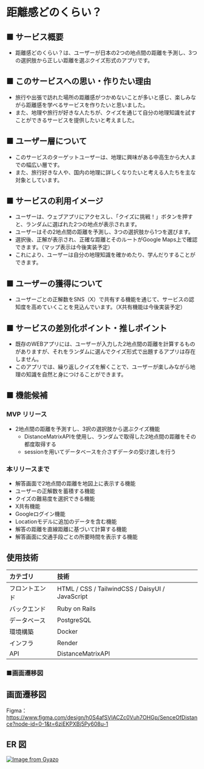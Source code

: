 # 距離感どのくらい？

## ■ サービス概要
<!-- // どんなサービスなのかを３行で説明してください。 -->
- 距離感どのくらい？は、ユーザーが日本の2つの地点間の距離を予測し、3つの選択肢から正しい距離を選ぶクイズ形式のアプリです。
<!--- 正解すると、正しい距離と地図上のルートが表示され、楽しみながら地理感覚を鍛えることができます。-->

## ■ このサービスへの思い・作りたい理由
<!-- このサービスの題材となるものに関してのエピソードがあれば詳しく教えてください。 -->
<!-- このサービスを思いつくにあたって元となる思いがあれば詳しく教えてください。 -->
- 旅行や出張で訪れた場所の距離感がつかめないことが多いと感じ、楽しみながら距離感を学べるサービスを作りたいと思いました。
- また、地理や旅行が好きな人たちが、クイズを通じて自分の地理知識を試すことができるサービスを提供したいと考えました。

## ■ ユーザー層について
<!-- 決めたユーザー層についてどうしてその層を対象にしたのかそれぞれ理由を教えてください。 -->
- このサービスのターゲットユーザーは、地理に興味がある中高生から大人までの幅広い層です。
- また、旅行好きな人や、国内の地理に詳しくなりたいと考える人たちを主な対象としています。

## ■ サービスの利用イメージ
<!-- ユーザーがこのサービスをどのように利用できて、それによってどんな価値を得られるかを簡単に説明してください。 -->
- ユーザーは、ウェブアプリにアクセスし、「クイズに挑戦！」ボタンを押すと、ランダムに選ばれた2つの地点が表示されます。
- ユーザーはその2地点間の距離を予測し、3つの選択肢から1つを選びます。
- 選択後、正解が表示され、正確な距離とそのルートがGoogle Maps上で確認できます。（マップ表示は今後実装予定）
- これにより、ユーザーは自分の地理知識を確かめたり、学んだりすることができます。

## ■ ユーザーの獲得について
<!-- 想定したユーザー層に対してそれぞれどのようにサービスを届けるのか現状考えていることがあれば教えてください。 -->
- ユーザーごとの正解数をSNS（X）で共有する機能を通じて、サービスの認知度を高めていくことを見込んでいます。（X共有機能は今後実装予定）

## ■ サービスの差別化ポイント・推しポイント
<!-- 似たようなサービスが存在する場合、そのサービスとの明確な差別化ポイントとその差別化ポイントのどこが優れているのか教えてください。 -->
- 既存のWEBアプリには、ユーザーが入力した2地点間の距離を計算するものがありますが、それをランダムに選んでクイズ形式で出題するアプリは存在しません。
- このアプリでは、繰り返しクイズを解くことで、ユーザーが楽しみながら地理の知識を自然と身につけることができます。

## ■ 機能候補
<!-- 現状作ろうと思っている機能、案段階の機能をしっかりと固まっていなくても構わないのでMVPリリース時に作っていたいもの、本リリースまでに作っていたいものをそれぞれ分けて教えてください。 -->
### MVP リリース
- 2地点間の距離を予測すし、3択の選択肢から選ぶクイズ機能
  - DistanceMatrixAPIを使用し、ランダムで取得した2地点間の距離をその都度取得する
  - sessionを用いてデータベースを介さずデータの受け渡しを行う

### 本リリースまで
- 解答画面で2地点間の距離を地図上に表示する機能
- ユーザーの正解数を蓄積する機能
- クイズの難易度を選択できる機能
- X共有機能
- Googleログイン機能
- Locationモデルに追加のデータを含む機能
- 解答の距離を直線距離に基づいて計算する機能
- 解答画面に交通手段ごとの所要時間を表示する機能

## 使用技術
|カテゴリ|技術|
|:-------------|:------------|
|フロントエンド|HTML / CSS / TailwindCSS / DaisyUI / JavaScript|
|バックエンド|Ruby on Rails|
|データベース|PostgreSQL|
|環境構築|Docker|
|インフラ|Render|
|API|DistanceMatrixAPI|

### ■画面遷移図

## 画面遷移図
Figma：https://www.figma.com/design/h0S4afSVIACZc0Vuh7OHGp/SenceOfDistance?node-id=0-1&t=6ziEKPXBj5Py608u-1

## ER 図

[![Image from Gyazo](https://i.gyazo.com/342ad481af7356da5c31d511c56e0cb9.png)](https://gyazo.com/342ad481af7356da5c31d511c56e0cb9)
